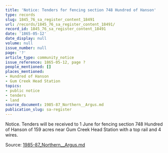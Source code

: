 ```yaml
---
title: 'Notice: Tenders for fencing section 748 Hundred of Hanson'
type: records
slug: 1845_76_sa_register_content_18491
url: /records/1845_76_sa_register_content_18491/
record_id: 1845_76_sa_register_content_18491
date: '1865-05-12'
date_display: null
volume: null
issue_number: null
page: '?'
article_type: community_notice
issue_reference: 1865-05-12, page ?
people_mentioned: []
places_mentioned:
- Hundred of Hanson
- Gum Creek Head Station
topics:
- public notice
- tenders
- land
source_document: 1985-87_Northern__Argus.md
publication_slug: sa-register
---
```


Notice.  Tenders will be received to 1 June for fencing section 748 Hundred of Hanson of 159 acres near Gum Creek Head Station with a top rail and 4 wires.

Source: [1985-87_Northern__Argus.md](/downloads/markdown/1985-87_Northern__Argus.md)
